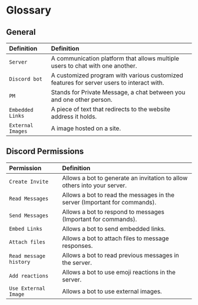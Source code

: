 # Glossary

## General

| Definition     | Definition                          |
| :---------- | :----------------------------------- |
| `Server`       |  A communication platform that allows multiple users to chat with one another.  |
| `Discord bot`       | A customized program with various customized features for server users to interact with. |
| `PM` | Stands for Private Message, a chat between you and one other person. |
| `Embedded Links` | A piece of text that redirects to the website address it holds. |
| `External Images` | A image hosted on a site. |

## Discord Permissions

| Permission      | Definition                          |
| :---------- | :----------------------------------- |
| `Create Invite`       |  Allows a bot to generate an invitation to allow others into your server. |
| `Read Messages`       | Allows a bot to read the messages in the server (Important for commands). |
| `Send Messages`    | Allows a bot to respond to messages (Important for commands). |
| `Embed Links`    | Allows a bot to send embedded links. |
| `Attach files`    | Allows a bot to attach files to message responses. |
| `Read message history`    | Allows a bot to read previous messages in the server. |
| `Add reactions`    | Allows a bot to use emoji reactions in the server. |
| `Use External Image`    | Allows a bot to use external images. |
